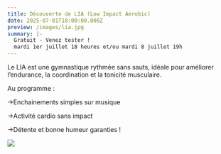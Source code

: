 ```yaml
---
title: Découverte de LIA (Low Impact Aerobic)
date: 2025-07-01T18:00:00.000Z
preview: /images/lia.jpg
summary: |-
  Gratuit - Venez tester ! 
  mardi 1er juillet 18 heures et/ou mardi 8 juillet 19h
---
```

Le LIA est une gymnastique rythmée sans sauts, idéale pour améliorer l’endurance, la coordination et la tonicité musculaire.

Au programme :

\->Enchainements simples sur musique

\->Activité cardio sans impact

\->Détente et bonne humeur garanties !

![](/images/lia.jpg)
